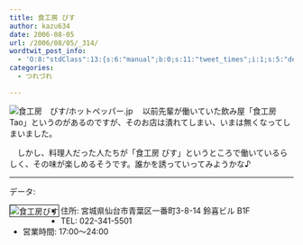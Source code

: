 ```yaml
---
title: 食工房 びす
author: kazu634
date: 2006-08-05
url: /2006/08/05/_314/
wordtwit_post_info:
  - 'O:8:"stdClass":13:{s:6:"manual";b:0;s:11:"tweet_times";i:1;s:5:"delay";i:0;s:7:"enabled";i:1;s:10:"separation";s:2:"60";s:7:"version";s:3:"3.7";s:14:"tweet_template";b:0;s:6:"status";i:2;s:6:"result";a:0:{}s:13:"tweet_counter";i:2;s:13:"tweet_log_ids";a:1:{i:0;i:2475;}s:9:"hash_tags";a:0:{}s:8:"accounts";a:1:{i:0;s:7:"kazu634";}}'
categories:
  - つれづれ

---
```

<div class="section">
<p>
<a href="http://www.hotpepper.jp/s/H000041150/top.html" onclick="__gaTracker('send', 'event', 'outbound-article', 'http://www.hotpepper.jp/s/H000041150/top.html', '');" target="_blank"><img alt="食工房　びす/ホットペッパー.jp" align="left" src="http://img.simpleapi.net/small/http://www.hotpepper.jp/s/H000041150/top.html" border="0" /></a>
</p></p> 
  
<p>
    　以前先輩が働いていた飲み屋「食工房 Tao」というのがあるのですが、そのお店は潰れてしまい、いまは無くなってしまいました。
</p></p> 
  
<p>
    　しかし、料理人だった人たちが「食工房 びす」というところで働いているらしく、その味が楽しめるそうです。誰かを誘っていってみようかな♪
</p>
  
<hr />
  
<p>
    データ:
</p>
  
<p>
<a href="http://chizumado.jp/view?position_id=375897" onclick="__gaTracker('send', 'event', 'outbound-article', 'http://chizumado.jp/view?position_id=375897', '');" target="_blank"><img alt="食工房びす" align="left" src="http://chizumado.jp/RasterMap?position_id=375897" border="1" /></a>
</p>
  
<ul>
<li>
      住所: 宮城県仙台市青葉区一番町3-8-14 鈴喜ビル B1F
</li>
<li>
      TEL: 022-341-5501
</li>
<li>
      営業時間: 17:00～24:00
</li>
</ul>
</div>